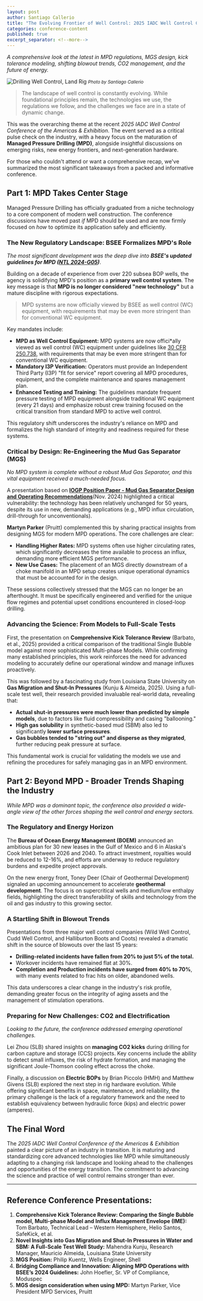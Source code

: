 ```yaml
---
layout: post
author: Santiago Callerio
title: "The Evolving Frontier of Well Control: 2025 IADC Well Control Conference Review"
categories: conference-content
published: true
excerpt_separator: <!--more-->
---
```

*A comprehensive look at the latest in MPD regulations, MGS design, kick tolerance modeling, shifting blowout trends, CO2 management, and the future of energy.*

![Drilling Well Control, Land Rig]({{site.baseurl}}/images/20180224_123206~2.jpg)
*<small>Photo by Santiago Callerio
<br /></small>*

> The landscape of well control is constantly evolving. While foundational principles remain, the technologies we use, the regulations we follow, and the challenges we face are in a state of dynamic change.

This was the overarching theme at the recent *2025 IADC Well Control Conference of the Americas & Exhibition*. The event served as a critical pulse check on the industry, with a heavy focus on the maturation of **Managed Pressure Drilling (MPD)**, alongside insightful discussions on emerging risks, new energy frontiers, and next-generation hardware.

For those who couldn't attend or want a comprehensive recap, we've summarized the most significant takeaways from a packed and informative conference.
<!--more-->

## Part 1: MPD Takes Center Stage

Managed Pressure Drilling has officially graduated from a niche technology to a core component of modern well construction. The conference discussions have moved past *if* MPD should be used and are now firmly focused on *how* to optimize its application safely and efficiently.

### The New Regulatory Landscape: BSEE Formalizes MPD's Role
*The most significant development was the deep dive into **BSEE's updated guidelines for MPD ([NTL 2024-G05](https://www.bsee.gov/sites/bsee.gov/files/2024-11/BSEE%20NTL%20No.%202024-G05%20Managed%20Pressure%20Drilling%20Projects%20Using%20a%20Subsea%20Blow%20Out%20Preventer.pdf))***.

Building on a decade of experience from over 220 subsea BOP wells, the agency is solidifying MPD's position as a **primary well control system**. The key message is that **MPD is no longer considered "new technology"** but a mature discipline with rigorous expectations.

> MPD systems are now officially viewed by BSEE as well control (WC) equipment, with requirements that may be even more stringent than for conventional WC equipment.

Key mandates include:
*   **MPD as Well Control Equipment:** MPD systems are now offici*ally viewed as well control (WC) equipment under guidelines like [30 CFR 250.738](https://www.govinfo.gov/content/pkg/CFR-2024-title30-vol2/pdf/CFR-2024-title30-vol2-sec250-738.pdf), with requirements that may be even more stringent than for conventional WC equipment.
*   **Mandatory I3P Verification:** Operators must provide an Independent Third Party (I3P) "fit for service" report covering all MPD procedures, equipment, and the complete maintenance and spares management plan.
*   **Enhanced Testing and Training:** The guidelines mandate frequent pressure testing of MPD equipment alongside traditional WC equipment (every 21 days) and emphasize robust crew training focused on the critical transition from standard MPD to active well control.

This regulatory shift underscores the industry's reliance on MPD and formalizes the high standard of integrity and readiness required for these systems.

### Critical by Design: Re-Engineering the Mud Gas Separator (MGS)
*No MPD system is complete without a robust Mud Gas Separator, and this vital equipment received a much-needed focus.*

A presentation based on **[IOGP Position Paper - Mud Gas Separator Design and Operating Recommendations](https://www.iogp.org/bookstore/product/mud-gas-separator-design-and-operating-recommendations/)**(Nov. 2024) highlighted a critical vulnerability: the technology has been relatively unchanged for 50 years, despite its use in new, demanding applications (e.g., MPD influx circulation, drill-through for unconventionals). 

**Martyn Parker** (Pruitt) complemented this by sharing practical insights from designing MGS for modern MPD operations. The core challenges are clear:

- **Handling Higher Rates:** MPD systems often use higher circulating rates, which significantly decreases the time available to process an influx, demanding more efficient MGS performance.
- **New Use Cases:** The placement of an MGS directly downstream of a choke manifold in an MPD setup creates unique operational dynamics that must be accounted for in the design.

These sessions collectively stressed that the MGS can no longer be an afterthought. It must be specifically engineered and verified for the unique flow regimes and potential upset conditions encountered in closed-loop drilling.

### Advancing the Science: From Models to Full-Scale Tests

First, the presentation on **Comprehensive Kick Tolerance Review** (Barbato, et al., 2025) provided a critical comparison of the traditional Single Bubble model against more sophisticated Multi-phase Models. While confirming many established principles, this work reinforces the need for advanced modeling to accurately define our operational window and manage influxes proactively.

This was followed by a fascinating study from Louisiana State University on **Gas Migration and Shut-In Pressures** (Kunju & Almeida, 2025). Using a full-scale test well, their research provided invaluable real-world data, revealing that:

- **Actual shut-in pressures were much lower than predicted by simple models**, due to factors like fluid compressibility and casing "ballooning."
- **High gas solubility** in synthetic-based mud (SBM) also led to significantly **lower surface pressures**.
- **Gas bubbles tended to "string out" and disperse as they migrated**, further reducing peak pressure at surface.

This fundamental work is crucial for validating the models we use and refining the procedures for safely managing gas in an MPD environment.

## Part 2: Beyond MPD - Broader Trends Shaping the Industry

*While MPD was a dominant topic, the conference also provided a wide-angle view of the other forces shaping the well control and energy sectors.*

### The Regulatory and Energy Horizon
The **Bureau of Ocean Energy Management (BOEM)** announced an ambitious plan for 30 new leases in the Gulf of Mexico and 6 in Alaska's Cook Inlet between 2026 and 2040. To attract investment, royalties would be reduced to 12-16%, and efforts are underway to reduce regulatory burdens and expedite project approvals.

On the new energy front, Toney Deer (Chair of Geothermal Development) signaled an upcoming announcement to accelerate **geothermal development**. The focus is on supercritical wells and medium/low enthalpy fields, highlighting the direct transferability of skills and technology from the oil and gas industry to this growing sector.

### A Startling Shift in Blowout Trends
Presentations from three major well control companies (Wild Well Control, Cudd Well Control, and Halliburton Boots and Coots) revealed a dramatic shift in the source of blowouts over the last 15 years:
*   **Drilling-related incidents have fallen from 20% to just 5% of the total.**
*   Workover incidents have remained flat at 30%.
*   **Completion and Production incidents have surged from 40% to 70%**, with many events related to frac hits on older, abandoned wells.

This data underscores a clear change in the industry's risk profile, demanding greater focus on the integrity of aging assets and the management of stimulation operations.

### Preparing for New Challenges: CO2 and Electrification
*Looking to the future, the conference addressed emerging operational challenges.*

Lei Zhou (SLB) shared insights on **managing CO2 kicks** during drilling for carbon capture and storage (CCS) projects. Key concerns include the ability to detect small influxes, the risk of hydrate formation, and managing the significant Joule-Thomson cooling effect across the choke.

Finally, a discussion on **Electric BOPs** by Brian Piccolo (HMH) and Matthew Givens (SLB) explored the next step in rig hardware evolution. While offering significant benefits in space, maintenance, and reliability, the primary challenge is the lack of a regulatory framework and the need to establish equivalency between hydraulic force (kips) and electric power (amperes).

## The Final Word

The *2025 IADC Well Control Conference of the Americas & Exhibition* painted a clear picture of an industry in transition. It is maturing and standardizing core advanced technologies like MPD while simultaneously adapting to a changing risk landscape and looking ahead to the challenges and opportunities of the energy transition. The commitment to advancing the science and practice of well control remains stronger than ever.

---

## Reference Conference Presentations:

1.  **Comprehensive Kick Tolerance Review: Comparing the Single Bubble model, Multi-phase Model and Influx Management Envelope (IME):** Tom Barbato, Technical Lead – Western Hemisphere, Helio Santos, SafeKick, et al.
2.  **Novel Insights into Gas Migration and Shut-In Pressures in Water and SBM: A Full-Scale Test Well Study:** Mahendra Kunju, Research Manager, Mauricio Almeida, Louisiana State University
3.  **MGS Position:** Philip Kuentz, Wells Engineer, Shell
4.  **Bridging Compliance and Innovation: Aligning MPD Operations with BSEE’s 2024 Guidelines:** John Hoefler, Sr. VP of Compliance, Moduspec
4.  **MGS design consideration when using MPD:** Martyn Parker, Vice President MPD Services, Pruitt
